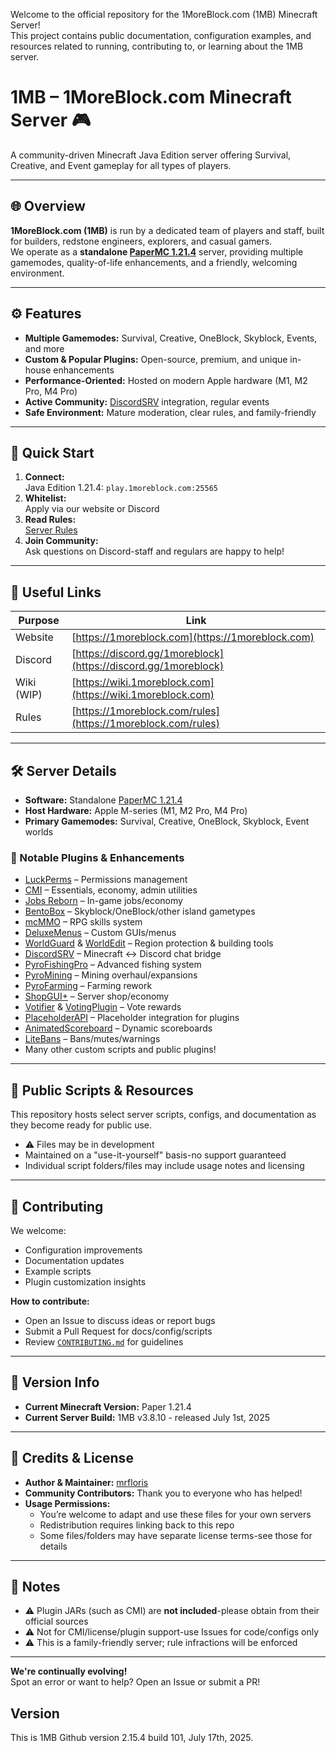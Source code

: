 Welcome to the official repository for the 1MoreBlock.com (1MB) Minecraft Server!  
This project contains public documentation, configuration examples, and resources related to running, contributing to, or learning about the 1MB server.

# 1MB – 1MoreBlock.com Minecraft Server 🎮

A community-driven Minecraft Java Edition server offering Survival, Creative, and Event gameplay for all types of players.

---

## 🌐 Overview

**1MoreBlock.com (1MB)** is run by a dedicated team of players and staff, built for builders, redstone engineers, explorers, and casual gamers.  
We operate as a **standalone [PaperMC 1.21.4](https://papermc.io/software/paper)** server, providing multiple gamemodes, quality-of-life enhancements, and a friendly, welcoming environment.

---

## ⚙️ Features

- **Multiple Gamemodes:** Survival, Creative, OneBlock, Skyblock, Events, and more
- **Custom & Popular Plugins:** Open-source, premium, and unique in-house enhancements
- **Performance-Oriented:** Hosted on modern Apple hardware (M1, M2 Pro, M4 Pro)
- **Active Community:** [DiscordSRV](https://scarsz.me/discordsrv) integration, regular events
- **Safe Environment:** Mature moderation, clear rules, and family-friendly

---

## 🚀 Quick Start

1. **Connect:**  
   Java Edition 1.21.4: `play.1moreblock.com:25565`
2. **Whitelist:**  
   Apply via our website or Discord
3. **Read Rules:**  
   [Server Rules](https://1moreblock.com/rules)
4. **Join Community:**  
   Ask questions on Discord-staff and regulars are happy to help!

---

## 📎 Useful Links

| Purpose    | Link                                                           |
| ---------- | -------------------------------------------------------------- |
| Website    | [https://1moreblock.com](https://1moreblock.com)               |
| Discord    | [https://discord.gg/1moreblock](https://discord.gg/1moreblock) |
| Wiki (WIP) | [https://wiki.1moreblock.com](https://wiki.1moreblock.com)     |
| Rules      | [https://1moreblock.com/rules](https://1moreblock.com/rules)   |

---

## 🛠️ Server Details

- **Software:** Standalone [PaperMC 1.21.4](https://papermc.io/software/paper)
- **Host Hardware:** Apple M-series (M1, M2 Pro, M4 Pro)
- **Primary Gamemodes:** Survival, Creative, OneBlock, Skyblock, Event worlds

### 🔌 Notable Plugins & Enhancements

- [LuckPerms](https://luckperms.net/) – Permissions management
- [CMI](https://www.zrips.net/cmi/) – Essentials, economy, admin utilities
- [Jobs Reborn](https://www.spigotmc.org/resources/jobs-reborn.4216/) – In-game jobs/economy
- [BentoBox](https://bentobox.world/) – Skyblock/OneBlock/other island gametypes
- [mcMMO](https://www.spigotmc.org/resources/mcmmo.2445/) – RPG skills system
- [DeluxeMenus](https://www.spigotmc.org/resources/deluxemenus.11734/) – Custom GUIs/menus
- [WorldGuard](https://enginehub.org/worldguard/) & [WorldEdit](https://enginehub.org/worldedit/) – Region protection & building tools
- [DiscordSRV](https://scarsz.me/discordsrv) – Minecraft ↔ Discord chat bridge
- [PyroFishingPro](https://www.spigotmc.org/resources/pyrofishingpro.82543/) – Advanced fishing system
- [PyroMining](https://www.spigotmc.org/resources/pyromining.82813/) – Mining overhaul/expansions
- [PyroFarming](https://www.spigotmc.org/resources/pyrofarming.85212/) – Farming rework
- [ShopGUI+](https://www.spigotmc.org/resources/shopgui.6515/) – Server shop/economy
- [Votifier](https://www.spigotmc.org/resources/nuvotifier.13449/) & [VotingPlugin](https://www.spigotmc.org/resources/votingplugin.15358/) – Vote rewards
- [PlaceholderAPI](https://www.spigotmc.org/resources/placeholderapi.6245/) – Placeholder integration for plugins
- [AnimatedScoreboard](https://www.spigotmc.org/resources/animatedscoreboard.20848/) – Dynamic scoreboards
- [LiteBans](https://www.spigotmc.org/resources/litebans.3715/) – Bans/mutes/warnings
- Many other custom scripts and public plugins!

---

## 🧩 Public Scripts & Resources

This repository hosts select server scripts, configs, and documentation as they become ready for public use.

- ⚠️ Files may be in development
- Maintained on a "use-it-yourself" basis-no support guaranteed
- Individual script folders/files may include usage notes and licensing

---

## 🤝 Contributing

We welcome:

- Configuration improvements
- Documentation updates
- Example scripts
- Plugin customization insights

**How to contribute:**
- Open an Issue to discuss ideas or report bugs
- Submit a Pull Request for docs/config/scripts
- Review [`CONTRIBUTING.md`](CONTRIBUTING.md) for guidelines

---

## 📌 Version Info

- **Current Minecraft Version:** Paper 1.21.4
- **Current Server Build:** 1MB v3.8.10 - released July 1st, 2025

---

## 🙏 Credits & License

- **Author & Maintainer:** [mrfloris](https://github.com/mrfdev)
- **Community Contributors:** Thank you to everyone who has helped!
- **Usage Permissions:**
  - You’re welcome to adapt and use these files for your own servers
  - Redistribution requires linking back to this repo
  - Some files/folders may have separate license terms-see those for details

---

## 📌 Notes

- ⚠️ Plugin JARs (such as CMI) are **not included**-please obtain from their official sources
- ⚠️ Not for CMI/license/plugin support-use Issues for code/configs only
- ⚠️ This is a family-friendly server; rule infractions will be enforced

---

**We're continually evolving!**  
Spot an error or want to help? Open an Issue or submit a PR!

## Version

This is 1MB Github version 2.15.4 build 101, July 17th, 2025.